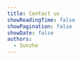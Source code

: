 ```yaml
---
title: Contact us
showReadingTime: false
showPagination: false
showDate: false
authors:
  - Sunzhe
---
```


<!-- {{< carousel images="{images/*}" interval=2000 >}} -->
